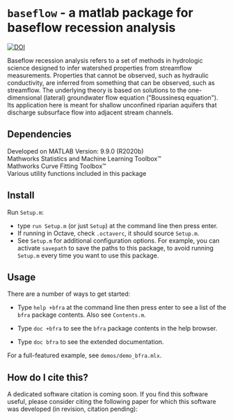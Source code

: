 # `baseflow` - a matlab package for baseflow recession analysis

[![DOI](https://zenodo.org/badge/511647633.svg)](https://zenodo.org/badge/latestdoi/511647633)

Baseflow recession analysis refers to a set of methods in hydrologic science designed to infer watershed properties from streamflow measurements. Properties that cannot be observed, such as hydraulic conductivity, are inferred from something that can be observed, such as streamflow. The underlying theory is based on solutions to the one-dimensional (lateral) groundwater flow equation ("Boussinesq equation"). Its application here is meant for shallow unconfined riparian aquifers that discharge subsurface flow into adjacent stream channels.

## Dependencies

Developed on MATLAB Version: 9.9.0 (R2020b)  
Mathworks Statistics and Machine Learning Toolbox&trade;  
Mathworks Curve Fitting Toolbox&trade;  
Various utility functions included in this package

## Install

Run `Setup.m`:

- type `run Setup.m` (or just `Setup`) at the command line then press enter.
- If running in Octave, check `.octaverc`, it should source `Setup.m`.
- See `Setup.m` for additional configuration options. For example, you can activate `savepath` to save the paths to this package, to avoid running `Setup.m` every time you want to use this package.

## Usage

There are a number of ways to get started:

- Type `help +bfra` at the command line then press enter to see a list of the `bfra` package contents. Also see `Contents.m`.

- Type `doc +bfra` to see the `bfra` package contents in the help browser.

- Type `doc bfra` to see the extended documentation.

For a full-featured example, see `demos/demo_bfra.mlx`.

<!-- ## More details

The theory makes various strong assumptions, including that the aquifer extent is much larger in the lateral direction than the vertical, and that capillarity can be ignored or parameterized by the concept of 'drainable porosity'. This reduces the three-dimensional Richard's equation to one dimension and eliminates unsaturated flow considerations. The theory has been validated with laboratory experiments and may work better than you expect. When applied to entire catchments ("watersheds"), the theory becomes an effective one, meaning the inferred properties are those that give the same solution to the Boussinesq equation that one would obtain for a single hillslope with those same properties and geometric similarity. -->

<!-- ## Please make it stop

To get started with baseflow recession analysis, clone this repo or download it from the matlab file exchange. Then open `bfra_example.mlx`. -->

## How do I cite this?

A dedicated software citation is coming soon. If you find this software useful, please consider citing the following paper for which this software was developed (in revision, citation pending):

<!-- @ARTICLE{10.3389/fninf.2018.00087,
AUTHOR={Cooper, Matthew G, Zhou, Tian, Bennett, Katrina E, Bolton, W Robert, Coon, Ethan T, Fleming, Sean W, Rowland, Joel C, and Schwenk, Jon},   
TITLE={Detecting permafrost active layer thickness change from nonlinear baseflow recession},      
JOURNAL={Water Resources Reearch},      
VOLUME={XX},      
PAGES={XX},     
YEAR={2022},      
URL={https://www.frontiersin.org/article/10.3389/fninf.2018.00087},       
DOI={10.3389/fninf.2018.00087},      
ISSN={1662-5196},   
} -->
